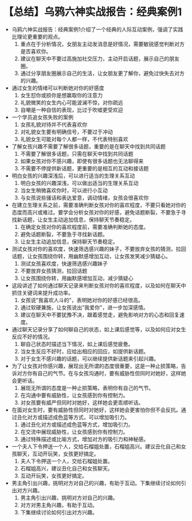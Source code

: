 # 【总结】乌鸦六神实战报告：经典案例1

-   乌鸦六神实战报告：经典案例1介绍了一个经典的人际互动案例，强调了实践比理论更重要的观点。
    1.  重点在于分析情况，女朋友主动发消息是好情况，需要敏锐感觉判断对方是否喜欢你。
    2.  建议在聊天中不要过高施加社交压力，主动开启话题，展示自己的朋友圈。
    3.  通过分享朋友圈展示自己的生活，让女朋友更了解你，避免过快失去对方的兴趣。
-   通过女生的情绪可以判断她对你的好感度
    1.  女生怼你或损你是想赢取你的注意力
    2.  礼貌微笑的女生内心可能波澜不惊，对你疏远
    3.  自嘲是一种自信的表现，比过于吹嘘更受欢迎
-   一个学员追女孩失败的案例
    1.  女孩礼貌对待并不代表喜欢你
    2.  对礼貌女生要有明确信号，不要过于冲动
    3.  礼貌女生可能对每个人都一样，不代表特别喜欢
-   了解女孩兴趣不需要了解很多话题，重要的是在聊天中找到共同话题
    1.  不需要了解很多话题，只需在聊天中找到共同话题
    2.  如果女孩对你不感兴趣，即使有很多话题也无法聊得来
    3.  不需要不停提供新话题，更重要的是相互的互动和接话题
-   明白女孩的兴趣深浅后，可以进行适当的生理关系互动
    1.  明白女孩的兴趣深浅，可以做出适当的生理关系互动
    2.  当女生稍微喜欢你时，可以进行小互动
    3.  与女孩说些骚话和表达爱意，调动情绪，女孩会很喜欢你
-   在建立生理关系之前，需要准确判断女孩对你的喜欢程度，不要只看她对你的态度而高兴或难过。要学会分析女孩对你的好感，避免话题断裂，不要急于寻找新话题，让女生主动追加信息，保持聊天节奏稳定。
    1.  在确定女孩对你的喜欢程度前，需要准确判断她的态度。
    2.  避免话题断裂，不要急于寻找新话题。
    3.  让女生主动追加信息，保持聊天节奏稳定。
-   测试女孩对你的喜欢度，快速筛选感兴趣的妹子，不要放弃女孩的猜测，拉回话题，让女孩围绕你转，用幽默感增加互动，让女孩发笑减少猜疑心。 
    1.  测试女孩喜欢度，快速筛选感兴趣妹子
    2.  不要放弃女孩猜测，拉回话题
    3.  让女孩围绕你转，用幽默感增加互动，减少猜疑心
-   这段讲述了如何通过聊天记录来判断女孩对你的喜欢程度，以及如何在聊天中抓住关键词来提升成功率。
    1.  女孩说"我喜欢人斗的"，表明她对你的好感已经很高。
    2.  通过软硬兼施，让女孩说出"我爱你"，进一步加深感情。
    3.  建议在聊天中不要犹豫不决，跟着感觉走，避免影响对方的心态和回复速度。
-   通过聊天记录分享了如何聊自己的状态，如上课后感觉等，以及如何应对女生反应不好的情况。
    1.  聊自己状态时描述当下情况，如上课后感觉疲惫。
    2.  当女生反应不好时，应给出相应的回应，如提供新话题。
    3.  对于女生不感兴趣的话题，可以继续提供新话题来引起兴趣。
-   为了让女孩对你感兴趣，展现出无所谓的态度很重要，这是一种止损策略，告诉对方你有自己的气节。在与女孩沟通时，要有威胁性但同时对她好，这样她会更听话。
    1.  展现无所谓的态度是一种止损策略，表明你有自己的气节。
    2.  在沟通中要有威胁性，让女孩感到你有控制力。
    3.  对女孩要有威严但同时对她好，这样她会更乖顺听话。
-   在面对女生时，要有威胁性但同时对她好，这样她会更害怕你但不会反抗。通过丑化对方或描述成色蓝等方式，可以增加吸引力。
    1.  通过丑化对方或描述成色蓝等方式，增加吸引力。
    2.  在交流中展现威胁性，让女孩感到你有控制力。
    3.  通过特殊描述或比喻方式，增加对方的吸引力和神秘感。
-   一个夫人下令押送一个人，交给石榴姐处置，石榴姐高兴。建议丑化自己和女孩聊天，互动开玩笑，女孩更好搞定。
    1.  夫人下令押送一个人，交给石榴姐处置。
    2.  石榴姐高兴，建议丑化自己和女孩聊天。
    3.  互动开玩笑，女孩更好搞定。
-   男主角引出兴趣，挑明对方对自己的兴趣，有助于互动。下集继续讨论如何引出对方兴趣。
    1.  男主角引出兴趣，挑明对方对自己的兴趣。
    2.  对方对男主角兴趣，有助于互动。
    3.  下集继续讨论如何引出对方兴趣。